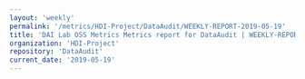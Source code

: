 ```yaml
---
layout: 'weekly'
permalink: '/metrics/HDI-Project/DataAudit/WEEKLY-REPORT-2019-05-19'
title: 'DAI Lab OSS Metrics Metrics report for DataAudit | WEEKLY-REPORT-2019-05-19'
organization: 'HDI-Project'
repository: 'DataAudit'
current_date: '2019-05-19'
---
```

